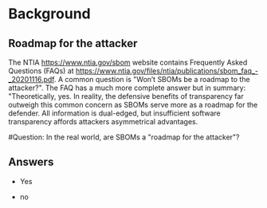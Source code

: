 # Background
## Roadmap for the attacker
The NTIA https://www.ntia.gov/sbom website
contains Frequently Asked Questions (FAQs) at
https://www.ntia.gov/files/ntia/publications/sbom_faq_-_20201116.pdf.
A common question is "Won’t SBOMs be a roadmap to the attacker?".
The FAQ has a much more complete answer but in summary:
"Theoretically, yes. In reality, the defensive benefits of
transparency far outweigh this common concern
as SBOMs serve more as a roadmap for the defender.
All information is dual-edged,
but insufficient software transparency affords attackers
asymmetrical advantages.


#Question:
In the real world, are SBOMs a "roadmap for the attacker"?

## Answers
- Yes
* no
